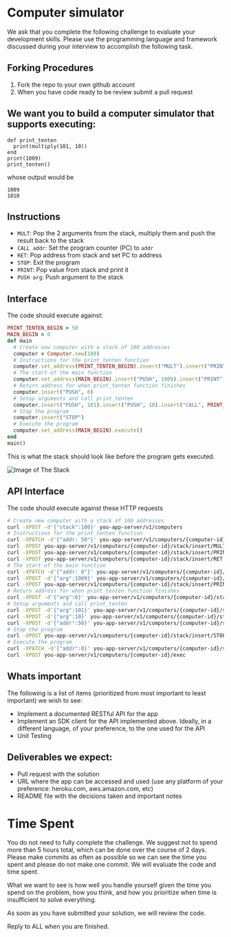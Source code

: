 # Computer simulator 

We ask that you complete the following challenge to evaluate your development skills. Please use the programming language and framework discussed during your interview to accomplish the following task.

## Forking Procedures

1.  Fork the repo to your own github account
2.  When you have code ready to be review submit a pull request

## We want you to build a computer simulator that supports executing: 

```
def print_tenten
  print(multiply(101, 10))
end
print(1009)
print_tenten()
```

whose output would be
```
1009 
1010
```

## Instructions 

* `MULT`: Pop the 2 arguments from the stack, multiply them and push the result back to the stack 
* `CALL addr`: Set the program counter (PC) to `addr`
* `RET`: Pop address from stack and set PC to address
* `STOP`: Exit the program 
* `PRINT`: Pop value from stack and print it 
* `PUSH arg`: Push argument to the stack 

## Interface 

The code should execute against: 

```ruby
PRINT_TENTEN_BEGIN = 50
MAIN_BEGIN = 0
def main
  # Create new computer with a stack of 100 addresses
  computer = Computer.new(100)
  # Instructions for the print_tenten function
  computer.set_address(PRINT_TENTEN_BEGIN).insert("MULT").insert("PRINT").insert("RET")
  # The start of the main function
  computer.set_address(MAIN_BEGIN).insert("PUSH", 1009).insert("PRINT")
  # Return address for when print_tenten function finishes
  computer.insert("PUSH", 6)
  # Setup arguments and call print_tenten
  computer.insert("PUSH", 101).insert("PUSH", 10).insert("CALL", PRINT_TENTEN_BEGIN)
  # Stop the program
  computer.insert("STOP")
  # Execute the program
  computer.set_address(MAIN_BEGIN).execute()
end
main() 
```

This is what the stack should look like before the program gets executed. 

![Image of The Stack](https://github.com/deviget/backend-test/blob/master/Stack.png)

## API Interface 

The code should execute against these HTTP requests

```bash
# Create new computer with a stack of 100 addresses
curl -XPOST -d'{"stack":100}' you-app-server/v1/computers
# Instructions for the print_tenten function
curl -XPATCH -d'{"addr: 50"}' you-app-server/v1/computers/{computer-id}/stack/pointer
curl -XPOST you-app-server/v1/computers/{computer-id}/stack/insert/MULT
curl -XPOST you-app-server/v1/computers/{computer-id}/stack/insert/PRINT
curl -XPOST you-app-server/v1/computers/{computer-id}/stack/insert/RET
# The start of the main function
curl -XPATCH -d'{"addr: 0"}' you-app-server/v1/computers/{computer-id}/stack/pointer
curl -XPOST -d'{"arg":1009}' you-app-server/v1/computers/{computer-id}/stack/insert/PUSH
curl -XPOST you-app-server/v1/computers/{computer-id}/stack/insert/PRINT
# Return address for when print_tenten function finishes
curl -XPOST -d'{"arg":6}' you-app-server/v1/computers/{computer-id}/stack/insert/PUSH
# Setup arguments and call print_tenten
curl -XPOST -d'{"arg":101}' you-app-server/v1/computers/{computer-id}/stack/insert/PUSH
curl -XPOST -d'{"arg":10}' you-app-server/v1/computers/{computer-id}/stack/insert/PUSH
curl -XPOST -d'{"addr":50}' you-app-server/v1/computers/{computer-id}/stack/insert/CALL
# Stop the program
curl -XPOST you-app-server/v1/computers/{computer-id}/stack/insert/STOP
# Execute the program
curl -XPATCH -d'{"addr":0}' you-app-server/v1/computers/{computer-id}/stack/pointer
curl -XPOST you-app-server/v1/computers/{computer-id}/exec
```

## Whats important
The following is a list of items (prioritized from most important to least important) we wish to see:
* Implement a documented RESTful API for the app
* Implement an SDK client for the API implemented above. Ideally, in a different language, of your preference, to the one used for the API
* Unit Testing

## Deliverables we expect:

* Pull request with the solution
* URL where the app can be accessed and used (use any platform of your preference: heroku.com, aws.amazon.com, etc)
* README file with the decisions taken and important notes

# Time Spent

You do not need to fully complete the challenge. We suggest not to spend more than 5 hours total, which can be done over the course of 2 days.  Please make commits as often as possible so we can see the time you spent and please do not make one commit.  We will evaluate the code and time spent.
 
What we want to see is how well you handle yourself given the time you spend on the problem, how you think, and how you prioritize when time is insufficient to solve everything.

As soon as you have submitted your solution, we will review the code.
 
Reply to ALL when you are finished. 

